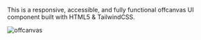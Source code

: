 This is a responsive, accessible, and fully functional offcanvas UI component built with HTML5 & TailwindCSS. 

![offcanvas](https://github.com/user-attachments/assets/6bf0b0fe-4361-45e9-a94c-fd4672dd9d8d)
